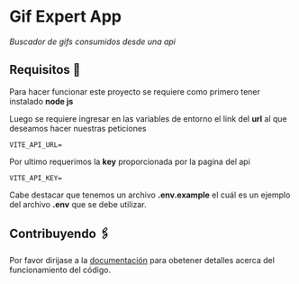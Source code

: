 # Gif Expert App

_Buscador de gifs consumidos desde una api_

## Requisitos 🚀

Para hacer funcionar este proyecto se requiere como primero tener instalado
**node js**

Luego se requiere ingresar en las variables de entorno el link del **url** al que
deseamos hacer nuestras peticiones
```
VITE_API_URL=
```

Por ultimo requerimos la **key** proporcionada por la pagina del api
```
VITE_API_KEY=
```
Cabe destacar que tenemos un archivo **.env.example** el cuál es un ejemplo del archivo **.env** que se debe utilizar.

## Contribuyendo 🖇️

Por favor dirijase a la [documentación](https://gist.github.com/villanuevand/xxxxxx) para obetener detalles acerca del funcionamiento del código.
